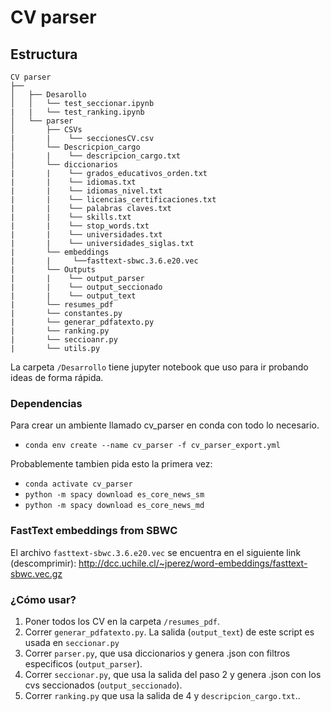 # CV parser
## Estructura
```
CV parser
├── 
│   ├── Desarollo
│   │   └── test_seccionar.ipynb
|   |   └── test_ranking.ipynb
│   └── parser
│       ├── CSVs
|       |    └── seccionesCV.csv
│       └── Descricpion_cargo
|       |    └── descripcion_cargo.txt
│       └── diccionarios
|       |    └── grados_educativos_orden.txt
|       |    └── idiomas.txt
|       |    └── idiomas_nivel.txt
|       |    └── licencias_certificaciones.txt
|       |    └── palabras claves.txt
|       |    └── skills.txt
|       |    └── stop_words.txt
|       |    └── universidades.txt
|       |    └── universidades_siglas.txt
|       └── embeddings
|       |     └──fasttext-sbwc.3.6.e20.vec
|       └── Outputs
|       |    └── output_parser
|       |    └── output_seccionado
|       |    └── output_text
|       └── resumes_pdf
|       └── constantes.py
|       └── generar_pdfatexto.py
|       └── ranking.py
|       └── seccioanr.py
|       └── utils.py

```

La carpeta `/Desarrollo` tiene jupyter notebook que uso para ir probando ideas de forma rápida.

### Dependencias
Para crear un ambiente llamado cv_parser en conda con todo lo necesario.
* `conda env create --name cv_parser -f cv_parser_export.yml`




Probablemente tambien pida esto la primera vez: 
- `conda activate cv_parser`
- `python -m spacy download es_core_news_sm`
- `python -m spacy download es_core_news_md`

### FastText embeddings from SBWC
El archivo `fasttext-sbwc.3.6.e20.vec` se encuentra en el siguiente link (descomprimir):
http://dcc.uchile.cl/~jperez/word-embeddings/fasttext-sbwc.vec.gz




### ¿Cómo usar?

1. Poner todos los CV en la carpeta `/resumes_pdf`.
2. Correr `generar_pdfatexto.py`. La salida (`output_text`) de este script es usada en `seccionar.py`
3. Correr `parser.py`, que usa diccionarios y genera .json con filtros especificos (`output_parser`).
4. Correr `seccionar.py`, que usa la salida del paso 2 y genera .json con los cvs seccionados (`output_seccionado`).
5. Correr `ranking.py` que usa la salida de 4 y `descripcion_cargo.txt`..